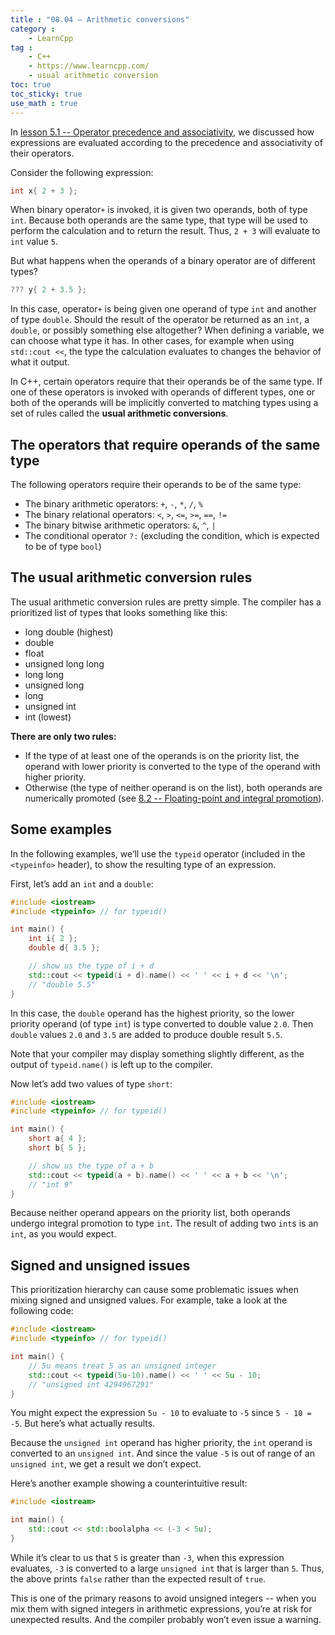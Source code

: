 ```yaml
---
title : "08.04 — Arithmetic conversions"
category :
    - LearnCpp
tag : 
    - C++
    - https://www.learncpp.com/
    - usual arithmetic conversion
toc: true  
toc_sticky: true 
use_math : true
---
```



In [lesson 5.1 -- Operator precedence and associativity](https://www.learncpp.com/cpp-tutorial/operator-precedence-and-associativity/), we discussed how expressions are evaluated according to the precedence and associativity of their operators.

Consider the following expression:

```c++
int x{ 2 + 3 };
```

When binary operator`+` is invoked, it is given two operands, both of type `int`. Because both operands are the same type, that type will be used to perform the calculation and to return the result. Thus, `2 + 3` will evaluate to `int` value `5`.

But what happens when the operands of a binary operator are of different types?

```c++
??? y{ 2 + 3.5 };
```

In this case, operator`+` is being given one operand of type `int` and another of type `double`. Should the result of the operator be returned as an `int`, a `double`, or possibly something else altogether? When defining a variable, we can choose what type it has. In other cases, for example when using `std::cout <<`, the type the calculation evaluates to changes the behavior of what it output.

In C++, certain operators require that their operands be of the same type. If one of these operators is invoked with operands of different types, one or both of the operands will be implicitly converted to matching types using a set of rules called the **usual arithmetic conversions**.


## The operators that require operands of the same type

The following operators require their operands to be of the same type:

- The binary arithmetic operators: `+`, `-`, `*`, `/`, `%`
- The binary relational operators: `<`, `>`, `<=`, `>=`, `==`, `!=`
- The binary bitwise arithmetic operators: `&`, `^`, `|`
- The conditional operator `?:` (excluding the condition, which is expected to be of type `bool`)


## The usual arithmetic conversion rules

The usual arithmetic conversion rules are pretty simple. The compiler has a prioritized list of types that looks something like this:

- long double (highest)
- double
- float
- unsigned long long
- long long
- unsigned long
- long
- unsigned int
- int (lowest)

**There are only two rules:**

- If the type of at least one of the operands is on the priority list, the operand with lower priority is converted to the type of the operand with higher priority.
- Otherwise (the type of neither operand is on the list), both operands are numerically promoted (see [8.2 -- Floating-point and integral promotion](https://www.learncpp.com/cpp-tutorial/floating-point-and-integral-promotion/)).


## Some examples

In the following examples, we’ll use the `typeid` operator (included in the `<typeinfo>` header), to show the resulting type of an expression.

First, let’s add an `int` and a `double`:

```c++
#include <iostream>
#include <typeinfo> // for typeid()

int main() {
    int i{ 2 };
    double d{ 3.5 };

    // show us the type of i + d
    std::cout << typeid(i + d).name() << ' ' << i + d << '\n'; 
    // "double 5.5"
}
```

In this case, the `double` operand has the highest priority, so the lower priority operand (of type `int`) is type converted to double value `2.0`. Then `double` values `2.0` and `3.5` are added to produce double result `5.5`.

Note that your compiler may display something slightly different, as the output of `typeid.name()` is left up to the compiler.

Now let’s add two values of type `short`:

```c++
#include <iostream>
#include <typeinfo> // for typeid()

int main() {
    short a{ 4 };
    short b{ 5 };

    // show us the type of a + b
    std::cout << typeid(a + b).name() << ' ' << a + b << '\n'; 
    // "int 9"
}
```

Because neither operand appears on the priority list, both operands undergo integral promotion to type `int`. The result of adding two `int`s is an `int`, as you would expect.


## Signed and unsigned issues

This prioritization hierarchy can cause some problematic issues when mixing signed and unsigned values. For example, take a look at the following code:

```c++
#include <iostream>
#include <typeinfo> // for typeid()

int main() {
    // 5u means treat 5 as an unsigned integer
    std::cout << typeid(5u-10).name() << ' ' << 5u - 10; 
    // "unsigned int 4294967291"
}
```

You might expect the expression `5u - 10` to evaluate to `-5` since `5 - 10 = -5`. But here’s what actually results.

Because the `unsigned int` operand has higher priority, the `int` operand is converted to an `unsigned int`. And since the value `-5` is out of range of an `unsigned int`, we get a result we don’t expect.

Here’s another example showing a counterintuitive result:

```c++
#include <iostream>

int main() {
    std::cout << std::boolalpha << (-3 < 5u);
}
```

While it’s clear to us that `5` is greater than `-3`, when this expression evaluates, `-3` is converted to a large `unsigned int` that is larger than `5`. Thus, the above prints `false` rather than the expected result of `true`.

This is one of the primary reasons to avoid unsigned integers -- when you mix them with signed integers in arithmetic expressions, you’re at risk for unexpected results. And the compiler probably won’t even issue a warning.